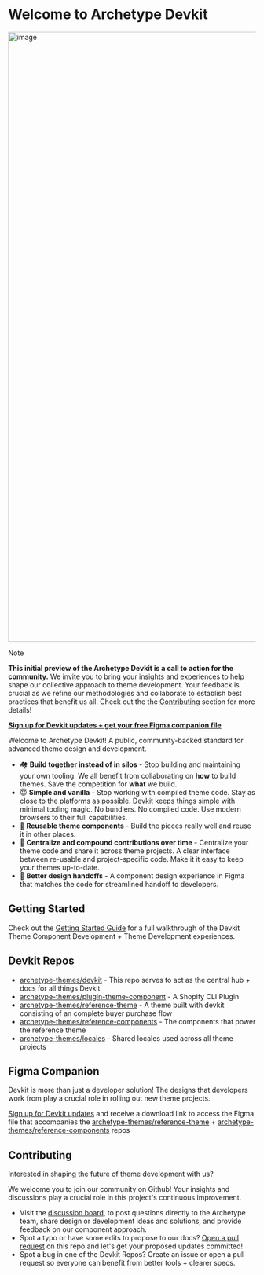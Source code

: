 # Welcome to Archetype Devkit

<a target="_blank" href="https://youtu.be/3jmWnYrFeXc"><img width="1242" alt="image" src="https://github.com/archetype-themes/devkit/assets/4837696/5e994c3d-6508-48f8-b9d0-827ee71b1871"></a>

> [!NOTE]
> **This initial preview of the Archetype Devkit is a call to action for the community.** We invite you to bring your insights and experiences to help shape our collective approach to theme development. Your feedback is crucial as we refine our methodologies and collaborate to establish best practices that benefit us all. Check out the the [Contributing](#contributing) section for more details!

**[Sign up for Devkit updates + get your free Figma companion file](https://link.archetypethemes.co/GhCsDk)**

Welcome to Archetype Devkit! A public, community-backed standard for advanced theme design and development.

- 🏘️ **Build together instead of in silos** - Stop building and maintaining your own tooling. We all benefit from collaborating on **how** to build themes. Save the competition for **what** we build.
- 😇 **Simple and vanilla** - Stop working with compiled theme code. Stay as close to the platforms as possible. Devkit keeps things simple with minimal tooling magic. No bundlers. No compiled code. Use modern browsers to their full capabilities.
- 🧱 **Reusable theme components** - Build the pieces really well and reuse it in other places.
- 👷 **Centralize and compound contributions over time** - Centralize your theme code and share it across theme projects. A clear interface between re-usable and project-specific code. Make it it easy to keep your themes up-to-date.
- 🤲 **Better design handoffs** - A component design experience in Figma that matches the code for streamlined handoff to developers. 

## Getting Started

Check out the [Getting Started Guide](https://github.com/archetype-themes/devkit/blob/main/1.%20Getting%20Started/Overview.md) for a full walkthrough of the Devkit Theme Component Development + Theme Development experiences.

## Devkit Repos

- [archetype-themes/devkit](https://github.com/archetype-themes/devkit) - This repo serves to act as the central hub + docs for all things Devkit
- [archetype-themes/plugin-theme-component](https://github.com/archetype-themes/plugin-theme-component) - A Shopify CLI Plugin
- [archetype-themes/reference-theme](https://github.com/archetype-themes/reference-theme) - A theme built with devkit consisting of an complete buyer purchase flow
- [archetype-themes/reference-components](https://github.com/archetype-themes/reference-components) - The components that power the reference theme
- [archetype-themes/locales](https://github.com/archetype-themes/locales) - Shared locales used across all theme projects

## Figma Companion

Devkit is more than just a developer solution! The designs that developers work from play a crucial role in rolling out new theme projects.

[Sign up for Devkit updates](https://link.archetypethemes.co/GhCsDk) and receive a download link to access the Figma file that accompanies the [archetype-themes/reference-theme](https://github.com/archetype-themes/reference-theme) + [archetype-themes/reference-components](https://github.com/archetype-themes/reference-components) repos

## Contributing

Interested in shaping the future of theme development with us?

We welcome you to join our community on Github! Your insights and discussions play a crucial role in this project's continuous improvement. 

- Visit the [discussion board](https://github.com/archetype-themes/devkit/discussions), to post questions directly to the Archetype team, share design or development ideas and solutions, and provide feedback on our component approach.
- Spot a typo or have some edits to propose to our docs? [Open a pull request](https://docs.github.com/en/pull-requests/collaborating-with-pull-requests/proposing-changes-to-your-work-with-pull-requests/creating-a-pull-request) on this repo and let's get your proposed updates committed!
- Spot a bug in one of the Devkit Repos? Create an issue or open a pull request so everyone can benefit from better tools + clearer specs.
